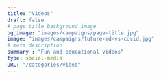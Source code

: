 ```yaml
---
title: "Videos"
draft: false
# page title background image
bg_image: "images/campaigns/page-title.jpg"
image: "images/campaigns/future-md-vs-covid.jpg"
# meta description
summary : "Fun and educational videos"
type: social-media
URL: "/categories/video"
---
```

